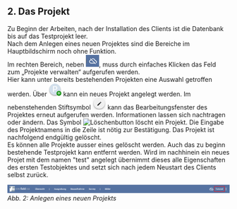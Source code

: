 ﻿## 2. Das Projekt

Zu Beginn der Arbeiten, nach der Installation des Clients ist die
Datenbank bis auf das Testprojekt leer.\
Nach dem Anlegen eines neuen Projektes sind die Bereiche im Hauptbildschirm noch ohne Funktion.\
Im rechten Bereich, neben ![Synchbutton](../buttons/Synchbutton.png), muss durch einfaches Klicken das Feld zum
„Projekte verwalten“ aufgerufen werden.\
Hier kann unter bereits bestehenden Projekten eine Auswahl getroffen
werden.
Über ![Projektplusbutton](../buttons/Projektplusbutton.png) kann ein neues Projekt angelegt werden.
Im nebenstehenden Stiftsymbol ![Bearbeitungsbutton](../buttons/Bearbeitungsbutton.png) kann das Bearbeitungsfenster des
Projektes erneut aufgerufen werden. Informationen lassen sich
nachtragen oder ändern.
Das Symbol ![Löschenbutton](../buttons/Löschenbutton.png) löscht ein Projekt. Die Eingabe des Projektnamens in die
Zeile ist nötig zur Bestätigung. Das Projekt ist nachfolgend endgültig
gelöscht.\
Es können alle Projekte ausser eines gelöscht werden. Auch das zu beginn bestehende Testprojekt kann entfernt werden.
Wird im nachhinein ein neues Projet mit dem namen "test" angelegt übernimmt dieses alle Eigenschaften des ersten Testobjektes
und setzt sich nach jedem Neustart des Clients selbst zurück.

![handbuch_projekt_01](images/handbuch_projekt_01.png)
*Abb. 2: Anlegen eines neuen Projekts*
